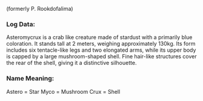 (formerly P. Rookdofalima)

### Log Data:

Asteromycrux is a crab like creature made of stardust with a primarily blue coloration. It stands tall at 2 meters, weighing approximately 130kg. Its form includes six tentacle-like legs and two elongated arms, while its upper body is capped by a large mushroom-shaped shell. Fine hair-like structures cover the rear of the shell, giving it a distinctive silhouette.
### Name Meaning:

Astero = Star
Myco = Mushroom
Crux = Shell